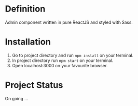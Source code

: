 # Definition
Admin component written in pure ReactJS and styled with Sass.


# Installation
1. Go to project directory and run ```npm install``` on your terminal.
2. In project directory run ```npm start``` on your terminal.
3. Open localhost:3000 on your favourite browser.


# Project Status
On going ...
